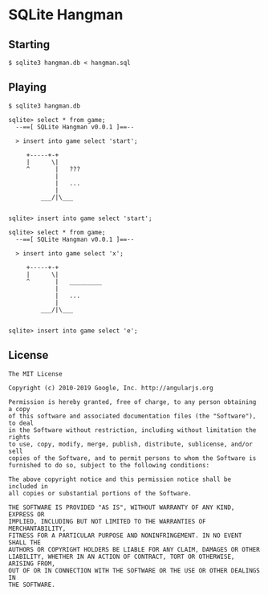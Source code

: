 # SQLite Hangman

## Starting

    $ sqlite3 hangman.db < hangman.sql

## Playing

    $ sqlite3 hangman.db

    sqlite> select * from game;
      --==[ SQLite Hangman v0.0.1 ]==--

      > insert into game select 'start';

         +-----+-+
         |      \|
         ^       |   ???
                 |
                 |   ...
                 |
             ___/|\___


    sqlite> insert into game select 'start';

    sqlite> select * from game;
      --==[ SQLite Hangman v0.0.1 ]==--

      > insert into game select 'x';

         +-----+-+
         |      \|
         ^       |   _________
                 |
                 |   ...
                 |
             ___/|\___


    sqlite> insert into game select 'e';

## License

```
The MIT License

Copyright (c) 2010-2019 Google, Inc. http://angularjs.org

Permission is hereby granted, free of charge, to any person obtaining a copy
of this software and associated documentation files (the "Software"), to deal
in the Software without restriction, including without limitation the rights
to use, copy, modify, merge, publish, distribute, sublicense, and/or sell
copies of the Software, and to permit persons to whom the Software is
furnished to do so, subject to the following conditions:

The above copyright notice and this permission notice shall be included in
all copies or substantial portions of the Software.

THE SOFTWARE IS PROVIDED "AS IS", WITHOUT WARRANTY OF ANY KIND, EXPRESS OR
IMPLIED, INCLUDING BUT NOT LIMITED TO THE WARRANTIES OF MERCHANTABILITY,
FITNESS FOR A PARTICULAR PURPOSE AND NONINFRINGEMENT. IN NO EVENT SHALL THE
AUTHORS OR COPYRIGHT HOLDERS BE LIABLE FOR ANY CLAIM, DAMAGES OR OTHER
LIABILITY, WHETHER IN AN ACTION OF CONTRACT, TORT OR OTHERWISE, ARISING FROM,
OUT OF OR IN CONNECTION WITH THE SOFTWARE OR THE USE OR OTHER DEALINGS IN
THE SOFTWARE.
```
